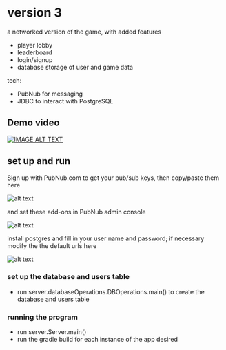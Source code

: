 # version 3

a networked version of the game, with added features
- player lobby 
- leaderboard 
- login/signup
- database storage of user and game data

tech:
- PubNub for messaging
- JDBC to interact with PostgreSQL 


## Demo video
[![IMAGE ALT TEXT](https://github.com/justisketcham/ticTacToeJava/blob/v3/wiki/youtubeDemo.png)](https://www.youtube.com/watch?v=HRSSBLtHc1U "demo")

## set up and run

Sign up with PubNub.com to get your pub/sub keys, then copy/paste them here

![alt text](https://github.com/justisketcham/ticTacToeJava/blob/v3/wiki/pubnub.png)

and set these add-ons in PubNub admin console

![alt text](https://github.com/justisketcham/ticTacToeJava/blob/v3/wiki/pnAddOns.png)

install postgres and fill in your user name and password; if necessary modify the the default urls here

![alt text](https://github.com/justisketcham/ticTacToeJava/blob/v3/wiki/db.png)


### set up the database and users table
- run server.databaseOperations.DBOperations.main() to create the database and users table

### running the program
- run server.Server.main()
- run the gradle build for each instance of the app desired
